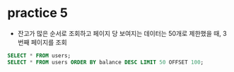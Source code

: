 # practice 5

- 잔고가 많은 순서로 조회하고 페이지 당 보여지는 데이터는 50개로 제한했을 때, 3번째 페이지를 조회

```sql
SELECT * FROM users;
SELECT * FROM users ORDER BY balance DESC LIMIT 50 OFFSET 100;
```